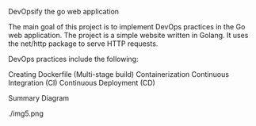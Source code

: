 DevOpsify the go web application

The main goal of this project is to implement DevOps practices in the Go web application. The project is a simple website written in Golang. It uses the net/http package to serve HTTP requests.

DevOps practices include the following:

Creating Dockerfile (Multi-stage build)
Containerization
Continuous Integration (CI)
Continuous Deployment (CD)


Summary Diagram

./img5.png

